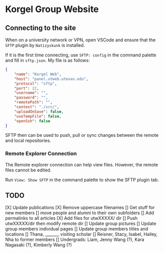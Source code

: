 # Korgel Group Website

## Connecting to the site

When on a university network or VPN, open VSCode and ensure that the `SFTP` plugin by `Natizyskunk` is installed.

If it is the first time connecting, use `SFTP: config` in the command palette and fill in `sftp.json`. My file is as follows:

```json
{
    "name": "Korgel Web",
    "host": "panel.utweb.utexas.edu",
    "protocol": "sftp",
    "port": 22,
    "username": "",
    "password": "",
    "remotePath": "",
    "context": "./src/",
    "uploadOnSave": false,
    "useTempFile": false,
    "openSsh": false
}
```

SFTP then can be used to push, pull or sync changes between the remote and local repositories.

### Remote Explorer Connection

The Remote explorer connection can help view files. However, the remote files cannot be edited.

Run `View: Show SFTP` in the command palette to show the SFTP plugin tab.

## TODO

[X] Update publications
[X] Remove uppercase filenames
[] Get stuff for new members
[] move people and alumni to their own subfolders
[] Add permalinks to all articles
[X] Add files for utwXXXXX/ dir
[] Push utwXXXXX/dir then modify remote dir
[] Update group pictures
[] Update group members individual pages
[] Update group members titles and locations
[] Thana, _______ visiting scholar
[] Reisner, Stacy, Isabel, Hailey, Nha to former members
[] Undergrads: Liam, Jenny Wang (?), Kara Nagasaki (?), Kimberly Wang (?)
